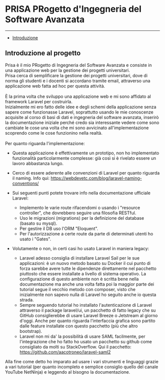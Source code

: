 # PRISA PRogetto d'Ingegneria del Software Avanzata

---

- [Introduzione](#section-1)

<a name="section-1"></a>
## Introduzione al progetto

Prisa è il mio PRogetto di Ingegneria del Software Avanzata e consiste in una applicazione web per la gestione dei progetti universitari.  
Prisa cerca di semplificare la gestione dei progetti universitari, dove di norma gli studenti e i docenti si accordano tramite email, attraverso una applicazione web fatta ad hoc per questa attività.  
<br>
È la prima volta che sviluppo una applicazione web e mi sono affidato al framework Laravel per costruirla.   
Inizialmente mi ero fatto delle idee e degli schemi della applicazione senza sapere come funzionasse Laravel, soprattutto usando le mie conoscenze acquisite al corso di basi di dati e ingegneria del software avanzata, inserirò la documentazione iniziale perché credo sia interessante vedere come sono cambiate le cose una volta che mi sono avvicinato all'implementazione scoprendo come le cose funzionino nella realtà.  
<br>
Per quanto riguarda l'implementazione: 
- Questa applicazione è effettivamente un prototipo, non ho implementato funzionalità particolarmente complesse: già così si è rivelato essere un lavoro abbastanza lungo.
- Cerco di essere aderente alle convenzioni di Laravel per quanto riguarda il naming. Info qui: https://webdevetc.com/blog/laravel-naming-conventions/
- Sui seguenti punti potete trovare info nella documentazione ufficiale Laravel:
    - Implemento le varie route rifacendomi o usando i "resource controller", che dovrebbero seguire una filosofia RESTful. 
    - Uso le migrazioni (migrations) per la definizione del database (basato su mysql).
    - Per gestire il DB uso l'ORM "Eloquent".
    - Per l'autorizzazione a certe route da parte di determinati utenti ho usato i "Gates".  

- Volutamente o non, in certi casi ho usato Laravel in maniera legacy:
    - Laravel adesso consiglia di installare Laravel Sail per le sue applicazioni: è un nuovo metodo basato su Docker il cui punto di forza sarebbe avere tutte le dipendenze direttamente nel pacchetto piuttosto che essere installate a livello di sistema operativo. La configurazione di questo ambiente non è scritta bene nella documentazione ma anche una volta fatta poi la maggior parte dei tutorial segue il vecchio metodo con composer, visto che inizialmente non sapevo nulla di Laravel ho seguito anche io questa strada.  
    - Sempre seguendo tutorial ho installato l'autenticazione di Laravel attraverso il package laravel/ui, un pacchetto di fatto legacy che su GitHub consiglierebbe di usare Laravel Breeze o Jetstream al giorno d'oggi. Anche per quanto riguarda l'interfaccia grafica sono partito dalle feature installate con questo pacchetto (più che altro bootstrap).  
    - Laravel non mi da' la possibilità di usare SAML facilmente, per l'integrazione che ho fatto ho usato un pacchetto su github come consigliato da molti su StackOverflow. Qui il pacchetto: https://github.com/aacotroneo/laravel-saml2
    
Alla fine come detto ho imparato ad usare i vari strumenti e linguaggi grazie a vari tutorial (per quanto incompleto e semplice consiglio quello del canale YouTube NetNinja) e leggendo al bisogno la documentazione.

